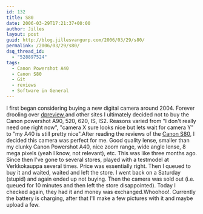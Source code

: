```yaml
---
id: 132
title: S80
date: 2006-03-29T17:21:37+00:00
author: Jilles
layout: post
guid: http://blog.jillesvangurp.com/2006/03/29/s80/
permalink: /2006/03/29/s80/
dsq_thread_id:
  - "528897524"
tags:
  - Canon Powershot A40
  - Canon S80
  - Git
  - reviews
  - Software in General
---
```

I first began considering buying a new digital camera around 2004. Forever drooling over [dpreview ](http://www.dpreview.com)and other sites I ultimately decided not to buy the Canon powershot A90, 520, 620, IS, IS2. Reasons varied from "I don't really need one right now", "camera X sure looks nice but lets wait for camera Y" to "my A40 is still pretty nice".After reading the reviews of the [Canon S80](http://www.dpreview.com/reviews/canons80/), I decided this camera was perfect for me. Good quality lense, smaller than my clunky Canon Powershot A40, nice zoom range, wide angle lense, 8 mega pixels (yeah I know, not relevant), etc. This was like three months ago. Since then I've gone to several stores, played with a testmodel at Verkkokauppa several times. Price was essentially right. Then I queued to buy it and waited, waited and left the store. I went back on a Saturday (stupid) and again ended up not buying. Then the camera was sold out (i.e. queued for 10 minutes and then left the store disappointed). Today I checked again, they had it and money was exchanged.Whoohoo!. Currently the battery is charging, after that I'll make a few pictures with it and maybe upload a few.